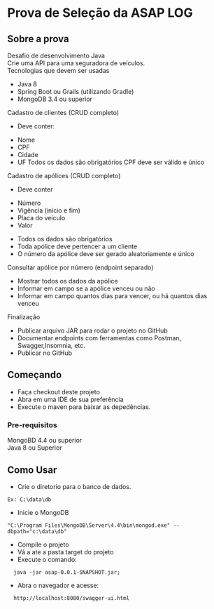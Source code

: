 # Prova de Seleção da ASAP LOG






<!-- ABOUT THE PROJECT -->
## Sobre a prova

Desafio de desenvolvimento Java<br/>
Crie uma API para uma seguradora de veículos.<br/>
Tecnologias que devem ser usadas<br/>
* Java 8
* Spring Boot ou Grails (utilizando Gradle)
* MongoDB 3.4 ou superior

Cadastro de clientes (CRUD completo)
- Deve conter:
* Nome
* CPF
* Cidade
* UF
Todos os dados são obrigatórios
CPF deve ser válido e único

Cadastro de apólices (CRUD completo)
- Deve conter
* Número
* Vigência (início e fim)
* Placa do veículo
* Valor
- Todos os dados são obrigatórios
- Toda apólice deve pertencer a um cliente
- O número da apólice deve ser gerado aleatoriamente e único

Consultar apólice por número (endpoint separado)
* Mostrar todos os dados da apólice
* Informar em campo se a apólice venceu ou não
* Informar em campo quantos dias para vencer, ou há quantos dias venceu

Finalização
* Publicar arquivo JAR para rodar o projeto no GitHub
* Documentar endpoints com ferramentas como Postman, Swagger,Insomnia, etc.
* Publicar no GitHub


<!-- GETTING STARTED -->
## Começando

* Faça checkout deste projeto
* Abra em uma IDE de sua preferência
* Execute o maven para baixar as depedências.

### Pre-requisitos

MongoBD 4.4 ou superior<br/>
Java 8 ou Superior


## Como Usar

* Crie o diretorio para o banco de dados. 
```JS 
Ex: C:\data\db
 ```
* Inicie o MongoDB
```JS 
"C:\Program Files\MongoDB\Server\4.4\bin\mongod.exe" --dbpath="c:\data\db"
 ```
* Compile o projeto
* Vá a ate a pasta target do projeto
* Execute o comando:
```JS
  java -jar asap-0.0.1-SNAPSHOT.jar;
   ```
* Abra o navegador e acesse:
```JS
  http://localhost:8080/swagger-ui.html
   ```





<!-- MARKDOWN LINKS & IMAGES -->
<!-- https://www.markdownguide.org/basic-syntax/#reference-style-links -->
[contributors-shield]: https://img.shields.io/github/contributors/othneildrew/Best-README-Template.svg?style=for-the-badge
[contributors-url]: https://github.com/othneildrew/Best-README-Template/graphs/contributors
[forks-shield]: https://img.shields.io/github/forks/othneildrew/Best-README-Template.svg?style=for-the-badge
[forks-url]: https://github.com/othneildrew/Best-README-Template/network/members
[stars-shield]: https://img.shields.io/github/stars/othneildrew/Best-README-Template.svg?style=for-the-badge
[stars-url]: https://github.com/othneildrew/Best-README-Template/stargazers
[issues-shield]: https://img.shields.io/github/issues/othneildrew/Best-README-Template.svg?style=for-the-badge
[issues-url]: https://github.com/othneildrew/Best-README-Template/issues
[license-shield]: https://img.shields.io/github/license/othneildrew/Best-README-Template.svg?style=for-the-badge
[license-url]: https://github.com/othneildrew/Best-README-Template/blob/master/LICENSE.txt
[linkedin-shield]: https://img.shields.io/badge/-LinkedIn-black.svg?style=for-the-badge&logo=linkedin&colorB=555
[linkedin-url]: https://linkedin.com/in/othneildrew
[product-screenshot]: images/screenshot.png
